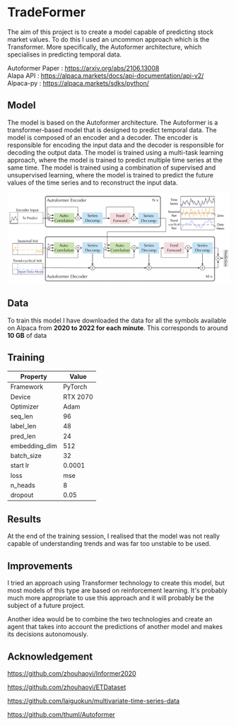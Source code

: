 # TradeFormer

The aim of this project is to create a model capable of predicting stock market values. To do this I used an uncommon approach which is the Transformer. More specifically, the Autoformer architecture, which specialises in predicting temporal data.

Autoformer Paper : https://arxiv.org/abs/2106.13008
<br>
Alapa API : https://alpaca.markets/docs/api-documentation/api-v2/
<br>
Alpaca-py : https://alpaca.markets/sdks/python/

## Model

The model is based on the Autoformer architecture. The Autoformer is a transformer-based model that is designed to predict temporal data. The model is composed of an encoder and a decoder. The encoder is responsible for encoding the input data and the decoder is responsible for decoding the output data. The model is trained using a multi-task learning approach, where the model is trained to predict multiple time series at the same time. The model is trained using a combination of supervised and unsupervised learning, where the model is trained to predict the future values of the time series and to reconstruct the input data.

<div>
	<img src="https://github.com/Gazeux33/TradeFormer/blob/master/assets/Autoformer.png">
</div>

## Data

To train this model I have downloaded the data for all the symbols available on Alpaca from **2020 to 2022 for each minute**. 
This corresponds to around **10 GB** of data




## Training


| Property       | Value         |
|----------------|---------------|
| Framework      | PyTorch       |
| Device         | RTX 2070      |
| Optimizer      | Adam          |
| seq_len      | 96         |
| label_len      | 48          |
| pred_len      | 24          |
| embedding_dim      | 512          |
| batch_size     | 32         |
| start lr     | 0.0001         |
| loss     | mse        |
| n_heads     | 8        |
| dropout    | 0.05       |





## Results

At the end of the training session, I realised that the model was not really capable of understanding trends and was far too unstable to be used.

## Improvements

I tried an approach using Transformer technology to create this model, but most models of this type are based on reinforcement learning. It's probably much more appropriate to use this approach and it will probably be the subject of a future project. 
<br>

Another idea would be to combine the two technologies and create an agent that takes into account the predictions of another model and makes its decisions autonomously.







## Acknowledgement

https://github.com/zhouhaoyi/Informer2020

https://github.com/zhouhaoyi/ETDataset

https://github.com/laiguokun/multivariate-time-series-data

https://github.com/thuml/Autoformer
